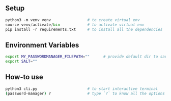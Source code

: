 ## Setup

```py
python3 -m venv venv                # to create virtual env
source venv/activate/bin            # to activate virtual env
pip install -r requirements.txt     # to install all the dependencies
```

## Environment Variables

```sh
export MY_PASSWORDMANAGER_FILEPATH=""      # provide default dir to save the encrypted password
export SALT=""
```

## How-to use

```sh
python3 cli.py                      # to start interactive terminal
(password-manager) ?                # type `?` to know all the options
```





